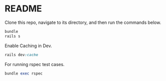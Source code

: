# README

Clone this repo, navigate to its directory, and then run the commands below.

```ruby
bundle
rails s
```

Enable Caching in Dev.

```ruby
rails dev:cache
```

For running rspec test cases.

```ruby
bundle exec rspec
```
